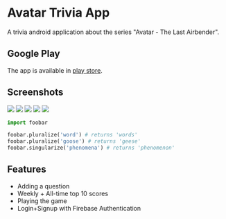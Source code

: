 # Avatar Trivia App

A trivia android application about the series "Avatar - The Last Airbender".

## Google Play
The app is available in [play store](https://play.google.com/store/apps/details?id=com.avatar_trivia).

## Screenshots
![](https://github.com/nitayke/TriviaApp/blob/master/screenshots/1.webp?raw=true)
![](https://github.com/nitayke/TriviaApp/blob/master/screenshots/2.webp?raw=true)
![](https://github.com/nitayke/TriviaApp/blob/master/screenshots/3.webp?raw=true)
![](https://github.com/nitayke/TriviaApp/blob/master/screenshots/4.webp?raw=true)
![](https://github.com/nitayke/TriviaApp/blob/master/screenshots/5.webp?raw=true)

```python
import foobar

foobar.pluralize('word') # returns 'words'
foobar.pluralize('goose') # returns 'geese'
foobar.singularize('phenomena') # returns 'phenomenon'
```

## Features
- Adding a question
- Weekly + All-time top 10 scores
- Playing the game
- Login+Signup with Firebase Authentication
